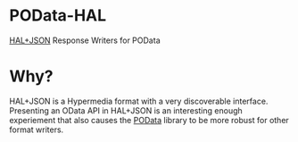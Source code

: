 POData-HAL
==========

[HAL+JSON](https://tools.ietf.org/html/draft-kelly-json-hal-06) Response Writers for POData 


Why?
==========
HAL+JSON is a Hypermedia format with a very discoverable interface.  Presenting an OData API in HAL+JSON is an interesting enough experiement that also causes the [POData](https://github.com/POData/POData) library to be more robust for other format writers.
